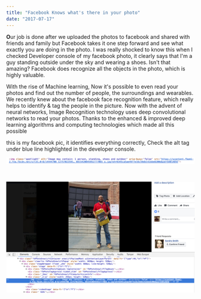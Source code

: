 ```yaml
---
title: "Facebook Knows what's there in your photo"
date: "2017-07-17"
---
```


 **O**ur job is done after we uploaded the photos to facebook and shared with friends and family but Facebook takes it one step forward and see what exactly you are doing in the photo. I was really shocked to know this when I checked Developer console of my facebook photo, it clearly says that I'm a guy standing outside under the sky and wearing a shoes. Isn't that amazing? Facebook does recognize all the objects in the photo, which is highly valuable.

With the rise of Machine learning, Now it's possible to even read your photos and find out the number of people, the surroundings and wearables. We recently knew about the facebook face recognition feature, which really helps to identify & tag the people in the picture. Now with the advent of neural networks, Image Recognition technology uses deep convolutional networks to read your photos. Thanks to the enhanced & improved deep learning algorithms and computing technologies which made all this possible

this is my facebook pic, it identifies everything correctly, Check the alt tag under blue line highlighted in the developer console.

![](/images/2017/07/Screen-Shot-2017-07-17-at-21.07.47.png)

 

![](/images/2017/07/Screen-Shot-2017-07-17-at-20.22.33.png)
